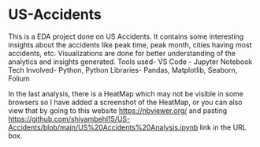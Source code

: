 # US-Accidents
This is a EDA project done on US Accidents.
It contains some interesting insights about the accidents like peak time, peak month, cities having most accidents, etc.
Visualizations are done for better understanding of the analytics and insights generated.
Tools used- VS Code - Jupyter Notebook
Tech Involved- Python, Python Libraries- Pandas, Matplotlib, Seaborn, Folium

In the last analysis, there is a HeatMap which may not be visible in some browsers so I have added a screenshot of the HeatMap, or you can also view that by going to this website https://nbviewer.org/ and pasting https://github.com/shivambehl15/US-Accidents/blob/main/US%20Accidents%20Analysis.ipynb link in the URL box.
